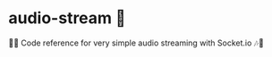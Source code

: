 # audio-stream :koala:

:musical_note::notes: Code reference for very simple audio streaming with Socket.io :notes::musical_note:
